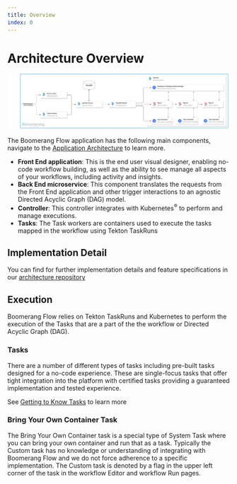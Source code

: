 ```yaml
---
title: Overview
index: 0
---
```


# Architecture Overview

![Architecture](./assets/img/architecture-components.png)

The Boomerang Flow application has the following main components, navigate to the [Application Architecture](/boomerang-flow/architecture/application) to learn more.

- **Front End application**: This is the end user visual designer, enabling no-code workflow building, as well as the ability to see manage all aspects of your workflows, including activity and insights.
- **Back End microservice**: This component translates the requests from the Front End application and other trigger interactions to an agnostic Directed Acyclic Graph (DAG) model.
- **Controller**: This controller integrates with Kubernetes<sup>®</sup> to perform and manage executions.
- **Tasks**: The Task workers are containers used to execute the tasks mapped in the workflow using Tekton TaskRuns

## Implementation Detail

You can find for further implementation details and feature specifications in our [architecture repository](https://github.com/boomerang-io/architecture)

## Execution

Boomerang Flow relies on Tekton TaskRuns and Kubernetes to perform the execution of the Tasks that are a part of the the workflow or Directed Acyclic Graph (DAG).

### Tasks

There are a number of different types of tasks including pre-built tasks designed for a no-code experience. These are single-focus tasks that offer tight integration into the platform with certified tasks providing a guaranteed implementation and tested experience.

See [Getting to Know Tasks](/boomerang-flow/getting-to-know/tasks) to learn more

### Bring Your Own Container Task

The Bring Your Own Container task is a special type of System Task where you can bring your own container and run that as a task. Typically the Custom task has no knowledge or understanding of integrating with Boomerang Flow and we do not force adherence to a specific implementation. The Custom task is denoted by a flag in the upper left corner of the task in the workflow Editor and workflow Run pages.
